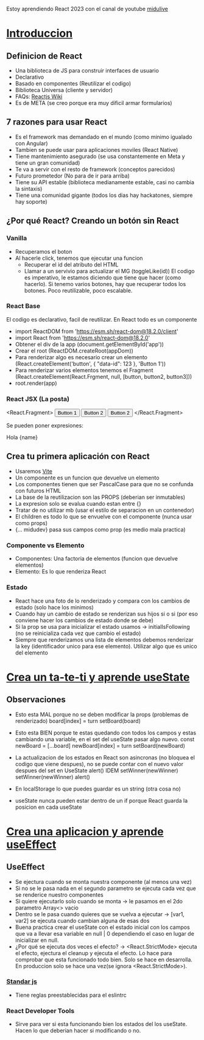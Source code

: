 Estoy aprendiendo React 2023 con el canal de youtube [midulive](https://www.youtube.com/@midulive)

# [Introduccion](https://www.youtube.com/watch?v=7iobxzd_2wY)

## Definicion de React

- Una biblioteca de JS para construir interfaces de usuario
- Declarativo
- Basado en componentes (Reutilizar el codigo)
- Biblioteca Universa (cliente y servidor)
- FAQs: [Reactjs Wiki](https://www.reactjs.wiki/)
- Es de META (se creo porque era muy dificil armar formularios)

## 7 razones para usar React

- Es el framework mas demandado en el mundo (como minimo igualado con Angular)
- Tambien se puede usar para aplicaciones moviles (React Native)
- Tiene mantenimiento asegurado (se usa constantemente en Meta y tiene un gran comunidad)
- Te va a servir con el resto de framework (conceptos parecidos)
- Futuro prometedor (No para de ir para arriba)
- Tiene su API estable (biblioteca medianamente estable, casi no cambia la sintaxis)
- Tiene una comunidad gigante (todos los dias hay hackatones, siempre hay soporte)

## ¿Por qué React? Creando un botón sin React

### Vanilla

- Recuperamos el boton
- Al hacerle click, tenemos que ejecutar una funcion
    - Recuperar el id del atributo del HTML
    - Llamar a un servivio para actualizar el MG (toggleLike(id))
El codigo es imperativo, le estamos diciendo que tiene que hacer (como hacerlo).
Si tenemo varios botones, hay que recuperar todos los botones. 
Poco reutilizable, poco escalable.

### React Base

El codigo es declarativo, facil de reutilizar. En React todo es un componente
- import ReactDOM from 'https://esm.sh/react-dom@18.2.0/client'
- import React from 'https://esm.sh/react-dom@18.2.0'
- Obtener el div de la app (document.getElementById('app'))
- Crear el root (ReactDOM.createRoot(appDom))
- Para renderizar algo es necesario crear un elemento (React.createElement('button', { "data-id": 123 }, 'Button 1'))
- Para renderizar varios elementos tenemos el Fragment (React.createElement(React.Frgment, null, [button, button2, button3]))
- root.render(app)

### React JSX (La posta)

<React.Fragment>
    <button data-id='123'>Button 1</button>
    <button data-id='234'>Button 2</button>
    <button data-id='567'>Button 2</button>
</React.Fragment>

Se pueden poner expresiones: <p> Hola {name} </p>

## Crea tu primera aplicación con React

- Usaremos [Vite](https://vitejs.dev/)
- Un componente es un funcion que devuelve un elemento
- Los componentes tienen que ser PascalCase para que no se confunda con futuros HTML
- La base de la reutilizacion son las PROPS (deberian ser inmutables)
- La expresion solo se evalua cuando estan entre {}
- Tratar de no utilizar mb (usar el estilo de separacion en un contenedor)
- El children es todo lo que se envuelve con el componente (nunca usar como props)
- {... midudev} pasa sus campos como prop (es medio mala practica)

### Componente vs Elemento

- Componentes: Una factoria de elementos (funcion que devuelve elementos)
- Elemento: Es lo que renderiza React

### Estado

- React hace una foto de lo renderizado y compara con los cambios de estado (solo hace los minimos)
- Cuando hay un cambio de estado se renderizan sus hijos si o si (por eso conviene hacer los cambios de estado donde se debe)
- Si la prop se usa para inicializar el estado usamos -> initialIsFollowing (no se reinicializa cada vez que cambio el estado)
- Siempre que renderizamos una lista de elementos debemos renderizar la key (identificador unico para ese elemento). Utilizar algo que es unico del elemento

# [Crea un ta-te-ti y aprende useState](https://www.youtube.com/watch?v=qkzcjwnueLA)

## Observaciones

- Esto esta MAL porque no se deben modificar la props (problemas de renderizado)
    board[index] = turn
    setBoard(board)
- Esto esta BIEN porque te estas quedando con todos los campos y estas cambiando una variable, en el set del useState pasar algo nuevo.
    const newBoard = [...board]
    newBoard[index] = turn
    setBoard(newBoard)

- La actualizacion de los estados en React son asincronas (no bloquea el codigo que viene despues), no se puede contar con el nuevo valor despues del set en UseState
    alert()                 IDEM    setWinner(newWinner)
    setWinner(newWinner)            alert()

- En localStorage lo que puedes guardar es un string (otra cosa no)
- useState nunca pueden estar dentro de un if porque React guarda la posicion en cada useState

# [Crea una aplicacion y aprende useEffect](https://www.youtube.com/watch?v=qkzcjwnueLA&t=4040s)

## UseEffect

- Se ejectura cuando se monta nuestra componente (al menos una vez)
- Si no se le pasa nada en el segundo parametro se ejecuta cada vez que se renderice nuestro componentes
- Si quiere ejecutarlo solo cuando se monta -> le pasamos en el 2do parametro Array<> vacio
- Dentro se le pasa cuando quieres que se vuelva a ejecutar -> [var1, var2] se ejecuta cuando cambian alguna de esas dos
- Buena practica crear el useState con el estado inicial con los campos que va a llevar esa variable en null | 0 dependiendo el caso en lugar de inicializar en null.
- ¿Por qué se ejecuta dos veces el efecto? -> <React.StrictMode> ejecuta el efecto, ejectura el cleanup y ejecuta el efecto. Lo hace para comprobar que esta funcionado todo bien. Solo se hace en desarrolla. En produccion solo se hace una vez(se ignora <React.StrictMode>).

### [Standar js](https://standardjs.com/)

- Tiene reglas preestablecidas para el eslintrc 

### React Developer Tools

- Sirve para ver si esta funcionando bien los estados del los useState. Hacen lo que deberian hacer si modificando o no.